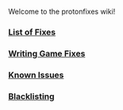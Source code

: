 Welcome to the protonfixes wiki!

### [List of Fixes](https://github.com/simons-public/protonfixes/wiki/List-Of-Fixes)

### [Writing Game Fixes](https://github.com/simons-public/protonfixes/wiki/Writing-Gamefixes)

### [Known Issues](https://github.com/simons-public/protonfixes/wiki/Known-Issues)

### [Blacklisting](https://github.com/simons-public/protonfixes/wiki/Blacklist)